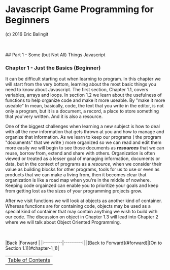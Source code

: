 # Javascript Game Programming for Beginners
(c) 2016 Eric Balingit  

<br>
<br>
## Part 1 - Some (but Not All) Things Javascript

### Chapter 1 - Just the Basics (Beginner)

It can be difficult starting out when learning to program.  In this chapter we
will start from the very bottom, learning about the most basic things you need
to know about Javascript.  The first section, Chapter 1.1, covers variables,
arrays and loops.  In section 1.2 we learn about the usefulness of functions
to help organize code and make it more useable.  By "make it more useable" In
mean, basically, code, the text that you write in the editor, is not only a
program, but it is a document, a record, a place to store something that you'very
written.  And it is also a resource.

One of the biggest challenges when learning a new subject is how to deal with
all the new information that gets thrown at you and how to manage and organize
that information.  As we learn to keep our programs ( the program "documents"
that we write ) more organized so we can read and edit them more easily we will
begin to see those documents as _**resources**_ that we can reuse, borrow
from, extend and share with others.  Organization is often viewed or treated as
a lesser goal of managing information, documents or data, but in the context of
programs as a _resource_, when we consider their value as building blocks for
other programs, tools for us to use or even as products that we can make a
living from, then it becomes clear that organization is like a road map when
you're in the middle of nowhere.  Keeping code orgainzed can enable you to
prioritize your goals and keep from getting lost as the sizes of your
programming projects grow.

After we visit functions we will look at objects as another kind of container.
Whereas functions are for containing code, objects may be used as a special kind
of container that may contain anything we wish to build with our code.  The
discussion on object in Chapter 1.3 will lead into Chapter 2 where we will talk
about Object Oriented Programming.

<br>
<br>
|Back      |Forward   |
|:---------|---------:|
|[Back to Forward](#forward)|[On to Section 1.1](#chapter-1_1)|

|          |
|:--------:|
|[Table of Contents](#TOC)